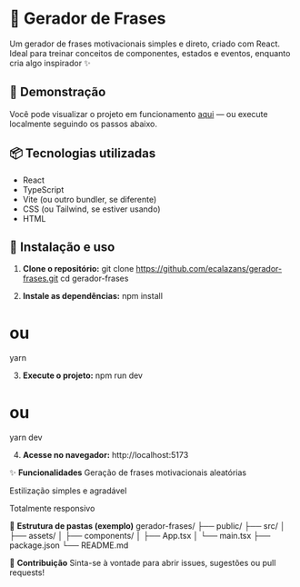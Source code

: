 # 🧠 Gerador de Frases

Um gerador de frases motivacionais simples e direto, criado com React. Ideal para treinar conceitos de componentes, estados e eventos, enquanto cria algo inspirador ✨

## 🚀 Demonstração

Você pode visualizar o projeto em funcionamento [aqui](https://github.com/ecalazans/gerador-frases) — ou execute localmente seguindo os passos abaixo.

## 📦 Tecnologias utilizadas

- React
- TypeScript
- Vite (ou outro bundler, se diferente)
- CSS (ou Tailwind, se estiver usando)
- HTML

## 🔧 Instalação e uso

1. **Clone o repositório:**
git clone https://github.com/ecalazans/gerador-frases.git
cd gerador-frases

2. **Instale as dependências:**
npm install
# ou
yarn

3. **Execute o projeto:**
npm run dev
# ou
yarn dev

4. **Acesse no navegador:**
http://localhost:5173

✨ **Funcionalidades**
Geração de frases motivacionais aleatórias

Estilização simples e agradável

Totalmente responsivo

📁 **Estrutura de pastas (exemplo)**
gerador-frases/
├── public/
├── src/
│   ├── assets/
│   ├── components/
│   ├── App.tsx
│   └── main.tsx
├── package.json
└── README.md

🤝 **Contribuição**
Sinta-se à vontade para abrir issues, sugestões ou pull requests!
